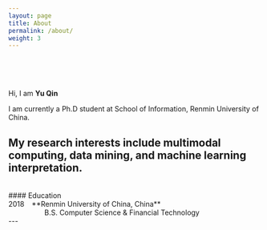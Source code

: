 ```yaml
---
layout: page
title: About
permalink: /about/
weight: 3
---
```

<br>
<br>
<br>

Hi, I am **Yu Qin** <br>

I am currently a Ph.D student at School of Information, Renmin University of China. <br>

My research interests include **multimodal computing**, **data mining**, and **machine learning interpretation**.
<br>
---
<br>
#### Education 
<br>
2018 &ensp; **Renmin University of China, China**<br>
&emsp; &emsp; &emsp; &emsp; B.S. Computer Science & Financial Technology
<br>
---
<br>




